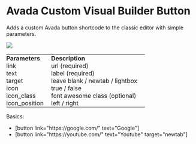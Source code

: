 # Avada Custom Visual Builder Button

<p>Adds a custom Avada button shortcode to the classic editor with simple parameters.</p>
<img src="https://i.imgur.com/qhV654f.png">

<table class="table-borderless" style="text-align: left;">
    <tbody>
    <tr><th style="padding: 0 20px 0 0;">Parameters</th><th style="padding: 0 20px 0 0;">Description</th></tr>
    <tr><td style="padding: 0 20px 0 0;">link</td><td style="padding: 0 20px 0 0;">url (required)</td></tr>
    <tr><td style="padding: 0 20px 0 0;">text</td><td style="padding: 0 20px 0 0;">label (required)</td></tr>
    <tr><td style="padding: 0 20px 0 0;">target</td><td style="padding: 0 20px 0 0;">leave blank / newtab / lightbox</td></tr>
    <tr><td style="padding: 0 20px 0 0;">icon</td><td style="padding: 0 20px 0 0;">true / false</td></tr>
    <tr><td style="padding: 0 20px 0 0;">icon_class</td><td style="padding: 0 20px 0 0;">font awesome class (optional)</td></tr>
    <tr><td style="padding: 0 20px 0 0;">icon_position</td><td style="padding: 0 20px 0 0;">left / right</td></tr>
    </tbody>
</table>

<p>Basics:</p>
<ul>
<li>[button link="https://google.com/" text="Google"]</li>
<li>[button link="https://youtube.com/" text="Youtube" target="newtab"]</li>
</ul>

